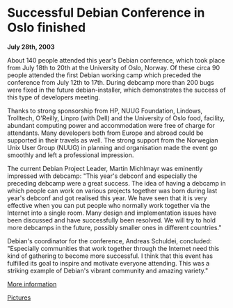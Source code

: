 
Successful Debian Conference in Oslo finished
=============================================


**July 28th, 2003**


About 140 people attended this year's Debian conference, which took
place from July 18th to 20th at the University of Oslo, Norway. Of
these circa 90 people attended the first Debian working camp which
preceded the conference from July 12th to 17th. During debcamp more
than 200 bugs were fixed in the future debian-installer, which
demonstrates the success of this type of developers meeting.


Thanks to strong sponsorship from HP, NUUG Foundation, Lindows,
Trolltech, O'Reilly, Linpro (with Dell) and the University of Oslo
food, facility, abundant computing power and accommodation were free
of charge for attendants. Many developers both from Europe and abroad
could be supported in their travels as well. The strong support from
the Norwegian Unix User Group (NUUG) in planning and organisation made
the event go smoothly and left a professional impression.


The current Debian Project Leader, Martin Michlmayr was eminently
impressed with debcamp: "This year's debconf and especially the
preceding debcamp were a great success. The idea of having a debcamp
in which people can work on various projects together was born during
last year's debconf and got realised this year. We have seen that it
is very effective when you can put people who normally work together
via the Internet into a single room. Many design and implementation
issues have been discussed and have successfully been resolved. We
will try to hold more debcamps in the future, possibly smaller ones in
different countries."


Debian's coordinator for the conference, Andreas Schuldei, concluded:
"Especially communities that work together through the Internet need
this kind of gathering to become more successful. I think that this
event has fulfilled its goal to inspire and motivate everyone
attending. This was a striking example of Debian's vibrant community
and amazing variety."


[More information](https://www.debian.org/events/2003/0718-debconf)
  
[Pictures](https://gallery.debconf.org/main.php?g2_itemId=10641)



